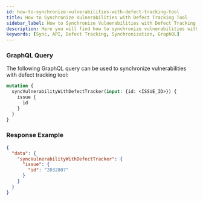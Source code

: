 ```yaml
---
id: how-to-synchronize-vulnerabilities-with-defect-tracking-tool
title: How to Synchronize Vulnerabilities with Defect Tracking Tool
sidebar_label: How to Synchronize Vulnerabilities with Defect Tracking Tool
description: Here you will find how to synchronize vulnerabilities with defect tracking tool
keywords: [Sync, API, Defect Tracking, Synchronization, GraphQL]
---
```


### GraphQL Query

The following GraphQL query can be used to synchronize vulnerabilities with defect tracking tool:

```graphql
mutation {
  syncVulnerabilityWithDefectTracker(input: {id: <ISSUE_ID>}) {
    issue {
      id
    }
  }
}
```

### Response Example

```json
{
  "data": {
    "syncVulnerabilityWithDefectTracker": {
      "issue": {
        "id": "2032807"
      }
    }
  }
}
```